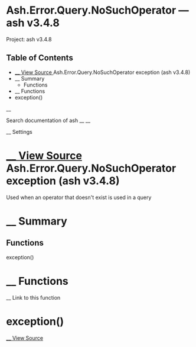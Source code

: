 # Ash.Error.Query.NoSuchOperator — ash v3.4.8

Project: ash v3.4.8

## Table of Contents

- [ __ View Source ](external_link) Ash.Error.Query.NoSuchOperator exception (ash v3.4.8)
- __ Summary
  - Functions
- __ Functions
- exception()

__

Search documentation of ash __ __

__ Settings

#  [ __ View Source ](external_link) Ash.Error.Query.NoSuchOperator exception (ash v3.4.8)

Used when an operator that doesn't exist is used in a query

#  __ Summary

##  Functions

exception()

#  __ Functions

__ Link to this function

# exception()

[ __ View Source ](external_link)
